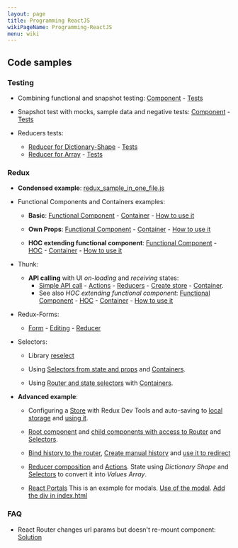 ```yaml
---
layout: page
title: Programming ReactJS
wikiPageName: Programming-ReactJS
menu: wiki
---
```


## Code samples

### Testing

* Combining functional and snapshot testing: [Component](https://github.com/dacanizares/ReactJS-Redux-Examples/blob/master/todo-app/src/components/SingleForm.js) - [Tests](https://github.com/dacanizares/ReactJS-Redux-Examples/blob/master/todo-app/src/components/SingleForm.test.js)

* Snapshot test with mocks, sample data and negative tests: [Component](https://github.com/dacanizares/reactjs-redux-thunk-example/blob/master/src/components/Users.js) - [Tests](https://github.com/dacanizares/reactjs-redux-thunk-example/blob/master/src/components/Users.test.js)

* Reducers tests:
  * [Reducer for Dictionary-Shape](https://github.com/dacanizares/reactjs-redux-examples/blob/master/todo-app-router-selectors-advanced/src/reducers/todos.js) - [Tests](https://github.com/dacanizares/reactjs-redux-examples/blob/master/todo-app-router-selectors-advanced/src/reducers/todos.test.js)
  * [Reducer for Array](https://github.com/dacanizares/reactjs-redux-examples/blob/master/todo-app/src/reducers/todos.js) - [Tests](https://github.com/dacanizares/reactjs-redux-examples/blob/master/todo-app/src/reducers/todos.test.js)

### Redux

* **Condensed example**: [redux_sample_in_one_file.js](https://gist.github.com/dacanizares/2684684c5b7a9031570a4ef501e8f579)

* Functional Components and Containers examples:

  * **Basic**: [Functional Component](https://github.com/dacanizares/ReactJS-Redux-Examples/blob/master/todo-app/src/components/TodoList.js) - [Container](https://github.com/dacanizares/ReactJS-Redux-Examples/blob/master/todo-app/src/containers/VisibleTodoList.js) - [How to use it](https://github.com/dacanizares/ReactJS-Redux-Examples/blob/master/todo-app/src/components/App.js)

  * **Own Props**: [Functional Component](https://github.com/dacanizares/ReactJS-Redux-Examples/blob/master/todo-app/src/components/Link.js) - [Container](https://github.com/dacanizares/ReactJS-Redux-Examples/blob/master/todo-app/src/containers/FilterLink.js) - [How to use it](https://github.com/dacanizares/ReactJS-Redux-Examples/blob/master/todo-app/src/components/Footer.js)

  * **HOC extending functional component**: [Functional Component](https://github.com/dacanizares/reactjs-redux-thunk-example/blob/master/src/components/Users.js) - [HOC](https://github.com/dacanizares/reactjs-redux-thunk-example/blob/master/src/wrappers/withLoading.js) - [Container](https://github.com/dacanizares/reactjs-redux-thunk-example/blob/master/src/containers/UsersContainer.js) - [How to use it](https://github.com/dacanizares/reactjs-redux-thunk-example/blob/master/src/components/App.js)

* Thunk:

  * **API calling** with UI *on-loading* and *receiving* states: 
    * [Simple API call](https://github.com/dacanizares/reactjs-redux-thunk-example/blob/master/src/api/UsersApi.js) - [Actions](https://github.com/dacanizares/reactjs-redux-thunk-example/blob/master/src/actions/index.js) - [Reducers](https://github.com/dacanizares/reactjs-redux-thunk-example/blob/master/src/reducers/index.js) - [Create store](https://github.com/dacanizares/reactjs-redux-thunk-example/blob/master/src/index.js) - [Container](https://github.com/dacanizares/reactjs-redux-thunk-example/blob/master/src/containers/UsersContainer.js).
    * See also *HOC extending functional component*: [Functional Component](https://github.com/dacanizares/reactjs-redux-thunk-example/blob/master/src/components/Users.js) - [HOC](https://github.com/dacanizares/reactjs-redux-thunk-example/blob/master/src/wrappers/withLoading.js) - [Container](https://github.com/dacanizares/reactjs-redux-thunk-example/blob/master/src/containers/UsersContainer.js) - [How to use it](https://github.com/dacanizares/reactjs-redux-thunk-example/blob/master/src/components/App.js)

* Redux-Forms:

  * [Form](https://github.com/pipecaniza/React-Traning/blob/master/streams/client/src/components/streams/StreamForm.js) - [Editing](https://github.com/pipecaniza/React-Traning/blob/master/streams/client/src/components/streams/StreamEdit.js) - [Reducer](https://github.com/pipecaniza/React-Traning/blob/master/streams/client/src/reducers/index.js)

* Selectors:
  
  * Library [reselect](https://github.com/reduxjs/reselect)

  * Using [Selectors from state and props](https://github.com/dacanizares/reactjs-redux-examples/blob/master/todo-app-router-selectors/src/selectors/index.js) and [Containers](https://github.com/dacanizares/reactjs-redux-examples/blob/master/todo-app-router-selectors/src/containers/VisibleTodoList.js).

  * Using [Router and state selectors](https://github.com/dacanizares/reactjs-redux-examples/blob/master/todo-app-router-selectors-advanced/src/selectors/index.js) with [Containers](https://github.com/dacanizares/reactjs-redux-examples/blob/master/todo-app-router-selectors-advanced/src/containers/VisibleTodoList.js).

* **Advanced example**:

  * Configuring a [Store](https://github.com/dacanizares/reactjs-redux-examples/blob/master/todo-app-router-selectors-advanced/src/configureStore.js) with Redux Dev Tools and auto-saving to [local storage](https://github.com/dacanizares/reactjs-redux-examples/blob/master/todo-app-router-selectors-advanced/src/localStorage.js) and [using it](https://github.com/dacanizares/reactjs-redux-examples/blob/master/todo-app-router-selectors-advanced/src/index.js).

  * [Root component](https://github.com/dacanizares/reactjs-redux-examples/blob/master/todo-app-router-selectors-advanced/src/components/Root.js) and [child components with access to Router](https://github.com/dacanizares/reactjs-redux-examples/blob/master/todo-app-router-selectors-advanced/src/containers/VisibleTodoList.js) and [Selectors](https://github.com/dacanizares/reactjs-redux-examples/blob/master/todo-app-router-selectors-advanced/src/selectors/index.js).

  * [Bind history to the router](https://github.com/pipecaniza/React-Traning/blob/master/streams/client/src/components/App.js), [Create manual history](https://github.com/pipecaniza/React-Traning/blob/master/streams/client/src/history.js) and [use it to redirect](https://github.com/pipecaniza/React-Traning/blob/master/streams/client/src/actions/index.js)

  * [Reducer composition](https://github.com/dacanizares/reactjs-redux-examples/blob/master/todo-app-router-selectors-advanced/src/reducers/todos.js) and [Actions](https://github.com/dacanizares/reactjs-redux-examples/blob/master/todo-app-router-selectors-advanced/src/actions/index.js). State using *Dictionary Shape* and [Selectors](https://github.com/dacanizares/reactjs-redux-examples/blob/master/todo-app-router-selectors-advanced/src/selectors/index.js) to convert it into *Values Array*.

  * [React Portals](https://github.com/pipecaniza/React-Traning/blob/master/streams/client/src/components/Modal.js) This is an example for modals. [Use of the modal](https://github.com/pipecaniza/React-Traning/blob/master/streams/client/src/components/streams/StreamDelete.js). [Add the div in index.html](https://github.com/pipecaniza/React-Traning/blob/master/streams/client/public/index.html)

### FAQ

* React Router changes url params but doesn't re-mount component: [Solution](https://stackoverflow.com/questions/48009825/force-remounting-component-when-react-router-params-changing)


